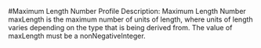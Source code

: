 #Maximum Length Number Profile
Description: Maximum Length Number maxLength is the maximum number of units of length, where units of length varies depending on the type that is being derived from. The value of maxLength must be a nonNegativeInteger.